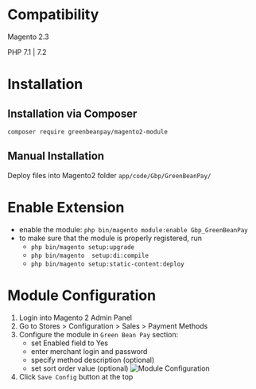 # Compatibility

Magento 2.3

PHP 7.1 | 7.2

# Installation

## Installation via Composer
`composer require greenbeanpay/magento2-module`

## Manual Installation
Deploy files into Magento2 folder `app/code/Gbp/GreenBeanPay/`

# Enable Extension
- enable the module: `php bin/magento module:enable Gbp_GreenBeanPay`
- to make sure that the module is properly registered, run
  - `php bin/magento setup:upgrade`
  - `php bin/magento  setup:di:compile`
  - `php bin/magento setup:static-content:deploy`

# Module Configuration
1. Login into Magento 2 Admin Panel
2. Go to Stores > Configuration > Sales > Payment Methods
3. Configure the module in `Green Bean Pay` section: 
   - set Enabled field to Yes
   - enter merchant login and password
   - specify method description (optional)
   - set sort order value (optional)
![Module Configuration](https://edebitdirect.com/wp-content/uploads/2020/05/3.png)
4. Click `Save Config` button at the top
